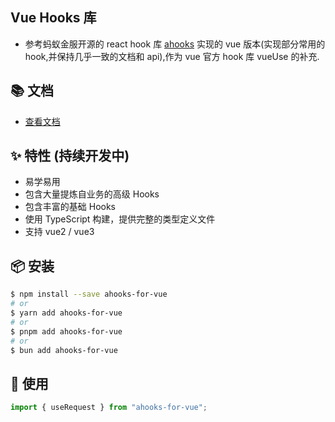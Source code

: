## Vue Hooks 库

- 参考蚂蚁金服开源的 react hook 库 [ahooks](https://ahooks.js.org/) 实现的 vue 版本(实现部分常用的 hook,并保持几乎一致的文档和 api),作为 vue 官方 hook 库 vueUse 的补充.

## 📚 文档

- [查看文档](https://l1114.github.io/ahooks-for-vue/)

## ✨ 特性 (持续开发中)

- 易学易用
- 包含大量提炼自业务的高级 Hooks
- 包含丰富的基础 Hooks
- 使用 TypeScript 构建，提供完整的类型定义文件
- 支持 vue2 / vue3

## 📦 安装

```bash
$ npm install --save ahooks-for-vue
# or
$ yarn add ahooks-for-vue
# or
$ pnpm add ahooks-for-vue
# or
$ bun add ahooks-for-vue
```

## 🔨 使用

```js
import { useRequest } from "ahooks-for-vue";
```
